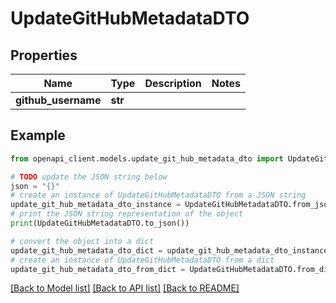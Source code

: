 # UpdateGitHubMetadataDTO


## Properties

Name | Type | Description | Notes
------------ | ------------- | ------------- | -------------
**github_username** | **str** |  | 

## Example

```python
from openapi_client.models.update_git_hub_metadata_dto import UpdateGitHubMetadataDTO

# TODO update the JSON string below
json = "{}"
# create an instance of UpdateGitHubMetadataDTO from a JSON string
update_git_hub_metadata_dto_instance = UpdateGitHubMetadataDTO.from_json(json)
# print the JSON string representation of the object
print(UpdateGitHubMetadataDTO.to_json())

# convert the object into a dict
update_git_hub_metadata_dto_dict = update_git_hub_metadata_dto_instance.to_dict()
# create an instance of UpdateGitHubMetadataDTO from a dict
update_git_hub_metadata_dto_from_dict = UpdateGitHubMetadataDTO.from_dict(update_git_hub_metadata_dto_dict)
```
[[Back to Model list]](../README.md#documentation-for-models) [[Back to API list]](../README.md#documentation-for-api-endpoints) [[Back to README]](../README.md)


